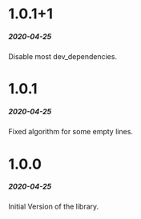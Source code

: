 # 1.0.1+1  
##### 2020-04-25  
  
Disable most dev_dependencies.  
  
  
# 1.0.1  
##### 2020-04-25  
  
Fixed algorithm for some empty lines. 
  
  
# 1.0.0  
##### 2020-04-25  
  
Initial Version of the library.  
  
  